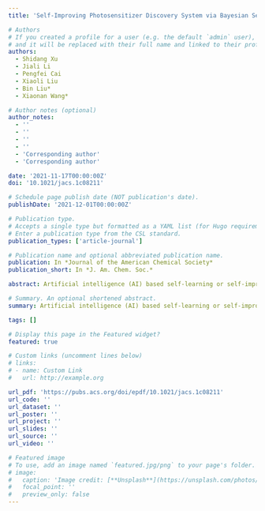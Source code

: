 ```yaml
---
title: 'Self-Improving Photosensitizer Discovery System via Bayesian Search with First-Principle Simulations'

# Authors
# If you created a profile for a user (e.g. the default `admin` user), write the username (folder name) here
# and it will be replaced with their full name and linked to their profile.
authors:
  - Shidang Xu
  - Jiali Li
  - Pengfei Cai
  - Xiaoli Liu
  - Bin Liu*
  - Xiaonan Wang*

# Author notes (optional)
author_notes:
  - ''
  - ''
  - ''
  - ''
  - 'Corresponding author'
  - 'Corresponding author'

date: '2021-11-17T00:00:00Z'
doi: '10.1021/jacs.1c08211'

# Schedule page publish date (NOT publication's date).
publishDate: '2021-12-01T00:00:00Z'

# Publication type.
# Accepts a single type but formatted as a YAML list (for Hugo requirements).
# Enter a publication type from the CSL standard.
publication_types: ['article-journal']

# Publication name and optional abbreviated publication name.
publication: In *Journal of the American Chemical Society*
publication_short: In *J. Am. Chem. Soc.*

abstract: Artificial intelligence (AI) based self-learning or self-improving material discovery system will enable next-generation material discovery. Herein, we demonstrate how to combine accurate prediction of material performance via first-principle calculations and Bayesian optimization-based active learning to realize a self-improving discovery system for high-performance photosensitizers (PSs). Through self-improving cycles, such a system can improve the model prediction accuracy (best mean absolute error of 0.090 eV for singlet–triplet spitting) and high-performance PS search ability, realizing efficient discovery of PSs. From a molecular space with more than 7 million molecules, 5357 potential high-performance PSs were discovered. Four PSs were further synthesized to show performance comparable with or superior to commercial ones. This work highlights the potential of active learning in first-principle-based materials design, and the discovered structures could boost the development of photosensitization related applications.

# Summary. An optional shortened abstract.
summary: Artificial intelligence (AI) based self-learning or self-improving material discovery system will enable next-generation material discovery. Herein, we demonstrate how to combine accurate prediction of material performance via first-principle calculations and Bayesian optimization-based active learning to realize a self-improving discovery system for high-performance photosensitizers (PSs). Through self-improving cycles, such a system can improve the model prediction accuracy (best mean absolute error of 0.090 eV for singlet–triplet spitting) and high-performance PS search ability, realizing efficient discovery of PSs. From a molecular space with more than 7 million molecules, 5357 potential high-performance PSs were discovered. Four PSs were further synthesized to show performance comparable with or superior to commercial ones. This work highlights the potential of active learning in first-principle-based materials design, and the discovered structures could boost the development of photosensitization related applications.

tags: []

# Display this page in the Featured widget?
featured: true

# Custom links (uncomment lines below)
# links:
# - name: Custom Link
#   url: http://example.org

url_pdf: 'https://pubs.acs.org/doi/epdf/10.1021/jacs.1c08211'
url_code: ''
url_dataset: ''
url_poster: ''
url_project: ''
url_slides: ''
url_source: ''
url_video: ''

# Featured image
# To use, add an image named `featured.jpg/png` to your page's folder.
# image:
#   caption: 'Image credit: [**Unsplash**](https://unsplash.com/photos/pLCdAaMFLTE)'
#   focal_point: ''
#   preview_only: false
---
```


